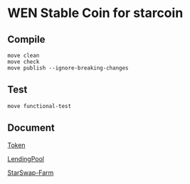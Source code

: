 # WEN Stable Coin for starcoin

## Compile

```
move clean
move check 
move publish --ignore-breaking-changes
```

## Test

```
move functional-test
```

## Document

[Token](doc/Token.md)

[LendingPool](doc/STCLendingPool.md)

[StarSwap-Farm](doc/StarSwapFarm.md)
